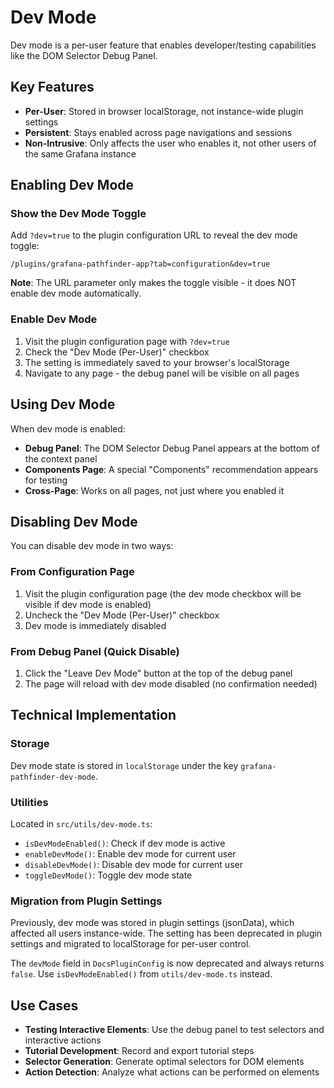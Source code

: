 # Dev Mode

Dev mode is a per-user feature that enables developer/testing capabilities like the DOM Selector Debug Panel.

## Key Features

- **Per-User**: Stored in browser localStorage, not instance-wide plugin settings
- **Persistent**: Stays enabled across page navigations and sessions
- **Non-Intrusive**: Only affects the user who enables it, not other users of the same Grafana instance

## Enabling Dev Mode

### Show the Dev Mode Toggle

Add `?dev=true` to the plugin configuration URL to reveal the dev mode toggle:

```
/plugins/grafana-pathfinder-app?tab=configuration&dev=true
```

**Note**: The URL parameter only makes the toggle visible - it does NOT enable dev mode automatically.

### Enable Dev Mode

1. Visit the plugin configuration page with `?dev=true`
2. Check the "Dev Mode (Per-User)" checkbox
3. The setting is immediately saved to your browser's localStorage
4. Navigate to any page - the debug panel will be visible on all pages

## Using Dev Mode

When dev mode is enabled:

- **Debug Panel**: The DOM Selector Debug Panel appears at the bottom of the context panel
- **Components Page**: A special "Components" recommendation appears for testing
- **Cross-Page**: Works on all pages, not just where you enabled it

## Disabling Dev Mode

You can disable dev mode in two ways:

### From Configuration Page

1. Visit the plugin configuration page (the dev mode checkbox will be visible if dev mode is enabled)
2. Uncheck the "Dev Mode (Per-User)" checkbox
3. Dev mode is immediately disabled

### From Debug Panel (Quick Disable)

1. Click the "Leave Dev Mode" button at the top of the debug panel
2. The page will reload with dev mode disabled (no confirmation needed)

## Technical Implementation

### Storage

Dev mode state is stored in `localStorage` under the key `grafana-pathfinder-dev-mode`.

### Utilities

Located in `src/utils/dev-mode.ts`:

- `isDevModeEnabled()`: Check if dev mode is active
- `enableDevMode()`: Enable dev mode for current user
- `disableDevMode()`: Disable dev mode for current user
- `toggleDevMode()`: Toggle dev mode state

### Migration from Plugin Settings

Previously, dev mode was stored in plugin settings (jsonData), which affected all users instance-wide.
The setting has been deprecated in plugin settings and migrated to localStorage for per-user control.

The `devMode` field in `DocsPluginConfig` is now deprecated and always returns `false`.
Use `isDevModeEnabled()` from `utils/dev-mode.ts` instead.

## Use Cases

- **Testing Interactive Elements**: Use the debug panel to test selectors and interactive actions
- **Tutorial Development**: Record and export tutorial steps
- **Selector Generation**: Generate optimal selectors for DOM elements
- **Action Detection**: Analyze what actions can be performed on elements
